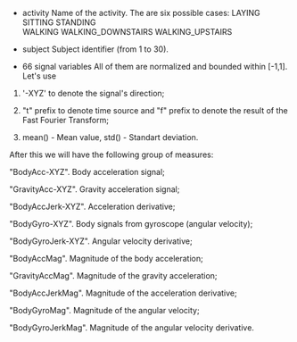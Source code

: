 - activity
Name of the activity. The are six possible cases:
LAYING             SITTING            STANDING          
WALKING            WALKING_DOWNSTAIRS WALKING_UPSTAIRS

- subject
Subject identifier (from 1 to 30).

- 66 signal variables
All of them are normalized and bounded within [-1,1].
Let's use 

1) '-XYZ' to denote the signal's direction;

2) "t" prefix to denote time source and "f" prefix to denote the result of the Fast Fourier Transform;

3) mean() - Mean value, std() - Standart deviation.

After this we will have the following group of measures:

"BodyAcc-XYZ". Body acceleration signal;

"GravityAcc-XYZ". Gravity acceleration signal;

"BodyAccJerk-XYZ". Acceleration derivative;

"BodyGyro-XYZ". Body signals from gyroscope (angular velocity);

"BodyGyroJerk-XYZ". Angular velocity derivative;

"BodyAccMag". Magnitude of the body acceleration;

"GravityAccMag". Magnitude of the gravity acceleration;

"BodyAccJerkMag". Magnitude of the acceleration derivative;

"BodyGyroMag". Magnitude of the angular velocity;

"BodyGyroJerkMag". Magnitude of the angular velocity derivative.
